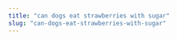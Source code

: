 ```yaml
---
title: "can dogs eat strawberries with sugar"
slug: "can-dogs-eat-strawberries-with-sugar"
---
```


